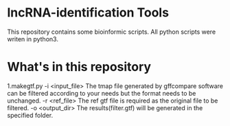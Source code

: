 # lncRNA-identification Tools
This repository contains some bioinformic scripts. All python scripts were writen in python3.

# What's in this repository
1.makegtf.py
  -i <input_file> The tmap file generated by gffcompare software can be filtered according to your needs but the format
  needs to be unchanged.
  -r <ref_file> The ref gtf file is required as the original file to be filtered.
  -o <output_dir> The results(filter.gtf) will be generated in the specified folder.
  

